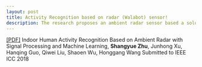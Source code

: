 ```yaml
---
layout: post
title: Activity Recognition based on radar (Walabot) sensor!
description: The research proposes an ambient radar sensor based a solution to recognize the activities that humans normally perform in indoor environments. Activity recognition through radio waves is the process of identifying an activity during a normal daily life. The radar sensors detect abnormal and instantaneous motion situations by high frequency radio signal. The research purpose is recognizing the specific activities of residents in the smart home.
---
```



<span><a href="{{ site.baseurl }}/images/Human_Activity_Recognition_Based_Radar.pdf">[PDF]</a> Indoor Human Activity Recognition Based on Ambient Radar with Signal Processing and Machine Learning,</span>
<span class="t3authors"><b>Shangyue Zhu</b>, Junhong Xu, Hanqing Guo, Qiwei Liu, Shaoen Wu, Honggang Wang</span>
<span class="t3pulishtime">Submitted to IEEE ICC 2018</span>